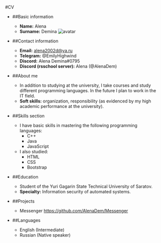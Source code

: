 #CV
*  ##Basic information
    + **Name:** Alena
    + **Surname:** Demina
    ![avatar](/avatar.jfif "Фото профиля")

* ##Contact information
    + **Email:** alena2002d@ya.ru
    + **Telegram:** @EmilyHighwind
    + **Discord:** Alena Demina#0795
    + **Discord (rsschool server):** Alena (@AlenaDem)

* ##About me
    + In addition to studying at the university, I take courses and study different programming languages. In the future I plan to work in the IT field.
    + **Soft skills:** organization, responsibility (as evidenced by my high academic performance at the university).

* ##Skills section
    + I have basic skills in mastering the following programming languages:
        - C++
        - Java
        - JavaScript
    + I also studied:
        - HTML
        - CSS
        - Bootstrap

* ##Education
    + Student of the Yuri Gagarin State Technical University of Saratov.
    + **Specialty:** Information security of automated systems.

* ##Projects
    + Messenger
    https://github.com/AlenaDem/Messenger

* ##Languages
    + English (Intermediate)
    + Russian (Native speaker)